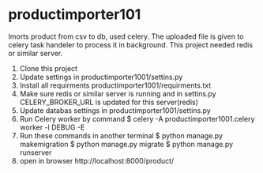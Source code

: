 # productimporter101
Imorts product from csv to db, used celery. The uploaded file is given to celery task handeler to process it in background. 
This project needed redis or similar server.
1. Clone this project
2. Update settings in productimporter1001/settins.py
3. Install all requirments productimporter1001/requirments.txt
4. Make sure redis or similar server is running and in settins.py CELERY_BROKER_URL is updated for this server(redis)
5. Update databas settings in productimporter1001/settins.py 
6. Run Celery worker by command
  $ celery -A productimporter1001.celery worker -l DEBUG -E
6. Run these commands in another terminal
    $ python manage.py makemigration
    $ python manage.py migrate
    $ python manage.py runserver
7. open in browser http://localhost:8000/product/
    


